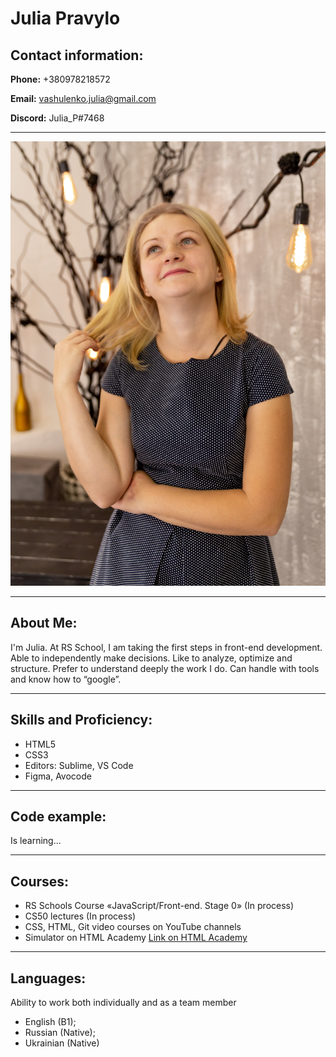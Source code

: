 # Julia Pravylo

## Contact information:

**Phone:** +380978218572

**Email:** vashulenko.julia@gmail.com

**Discord:** Julia_P#7468

***

![Photo](photo.jpg)

***

## About Me:

I'm Julia. At RS School, I am taking the first steps in front-end development. 
Able to independently make decisions. Like to analyze, optimize and structure. 
Prefer to understand deeply the work I do. 
Can handle with tools and know how to “google”.

***

## Skills and Proficiency:

- HTML5
- CSS3
- Editors: Sublime, VS Code
- Figma, Avocode

***

## Code example:

Is learning...

***

## Courses:

- RS Schools Course «JavaScript/Front-end. Stage 0» (In process)
- CS50 lectures (In process)
- CSS, HTML, Git video courses on YouTube channels
- Simulator on HTML Academy [Link on HTML Academy](https://htmlacademy.ru/)

***

## Languages:

Ability to work both individually and as a team member

- English (B1);
- Russian (Native);
- Ukrainian (Native)